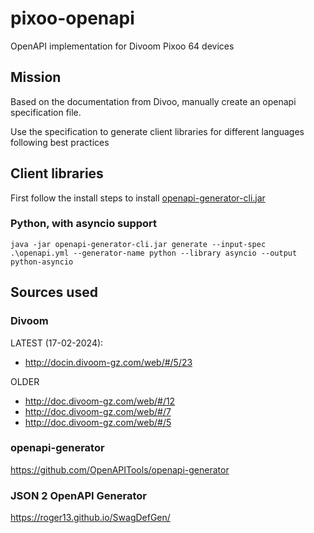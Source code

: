# pixoo-openapi
OpenAPI implementation for Divoom Pixoo 64 devices

## Mission
Based on the documentation from Divoo, manually create an openapi specification file. 

Use the specification to generate client libraries for different languages following best practices

## Client libraries

First follow the install steps to install [openapi-generator-cli.jar](https://github.com/OpenAPITools/openapi-generator?tab=readme-ov-file#13---download-jar)

### Python, with asyncio support

    java -jar openapi-generator-cli.jar generate --input-spec .\openapi.yml --generator-name python --library asyncio --output python-asyncio

## Sources used

### Divoom
LATEST (17-02-2024):

* http://docin.divoom-gz.com/web/#/5/23

OLDER
* http://doc.divoom-gz.com/web/#/12
* http://doc.divoom-gz.com/web/#/7
* http://doc.divoom-gz.com/web/#/5

### openapi-generator
https://github.com/OpenAPITools/openapi-generator

### JSON 2 OpenAPI Generator
https://roger13.github.io/SwagDefGen/

